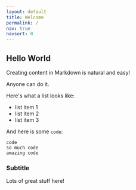 ```yaml
---
layout: default
title: Welcome
permalink: /
nav: true
navsort: 0
---
```


## Hello World

Creating content in Markdown is natural and easy!

Anyone can do it.

Here's what a list looks like:

+ list item 1
+ list item 2
+ list item 3

And here is some `code`:

```
code
so much code
amazing code
```

### Subtitle

Lots of great stuff here!

